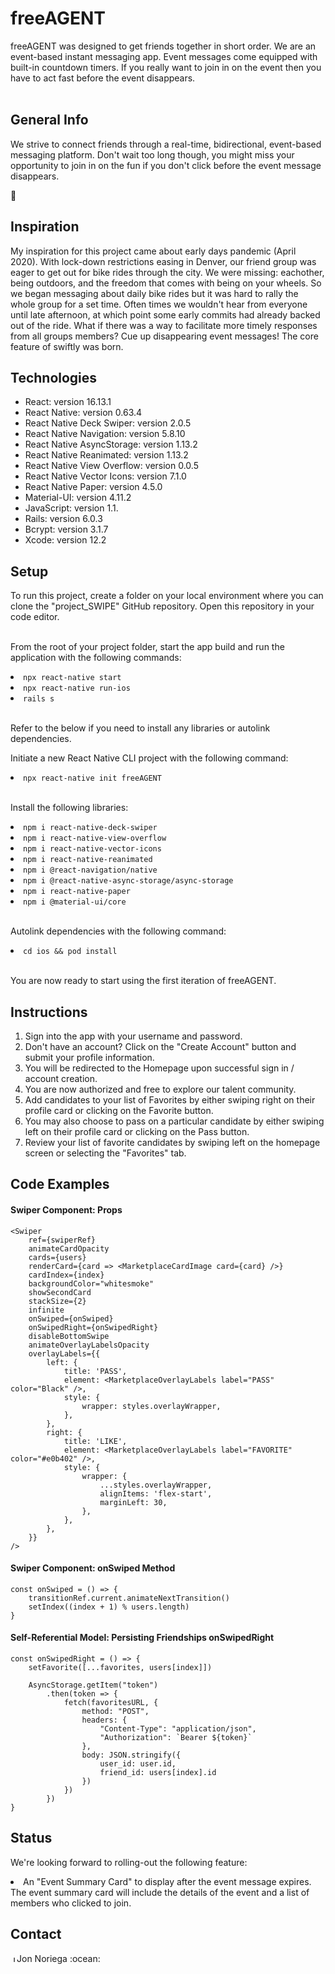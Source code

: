 <h1>freeAGENT</h1>
freeAGENT was designed to get friends together in short order. We are an event-based instant messaging app. Event messages come equipped with built-in countdown timers. If you really want to join in on the event then you have to act fast before the event disappears.
<br></br>
<h2>General Info</h2>
<p>
We strive to connect friends through a real-time, bidirectional, event-based messaging platform. Don't wait too long though, you might miss your opportunity to join in on the fun if you don't click before the event message disappears.

:blue_heart:
</p>

<h2>Inspiration</h2>

<p>
My inspiration for this project came about early days pandemic (April 2020). With lock-down restrictions easing in Denver, our friend group was eager to get out for bike rides through the city. We were missing: eachother, being outdoors, and the freedom that comes with being on your wheels. So we began messaging about daily bike rides but it was hard to rally the whole group for a set time. Often times we wouldn't hear from everyone until late afternoon, at which point some early commits had already backed out of the ride. What if there was a way to facilitate more timely responses from all groups members? Cue up disappearing event messages! The core feature of swiftly was born.
</p>

<h2>Technologies</h2>

<ul>
 <li>React: version 16.13.1</li>
 <li>React Native: version 0.63.4</li>
 <li>React Native Deck Swiper: version 2.0.5</li>
 <li>React Native Navigation: version 5.8.10</li>
 <li>React Native AsyncStorage: version 1.13.2</li>
 <li>React Native Reanimated: version 1.13.2</li>
 <li>React Native View Overflow: version 0.0.5</li>
 <li>React Native Vector Icons: version 7.1.0</li>
 <li>React Native Paper: version 4.5.0</li>
 <li>Material-UI: version 4.11.2</li>
 <li>JavaScript: version 1.1.</li>
 <li>Rails: version 6.0.3</li>
 <li>Bcrypt: version 3.1.7</li>
 <li>Xcode: version 12.2</li>
</ul>

<h2>Setup</h2>
To run this project, create a folder on your local environment where you can clone the "project_SWIPE" GitHub repository. Open this repository in your code editor.<br><br>

From the root of your project folder, start the app build and run the application with the following commands:<br>
<li><code>npx react-native start</code></li>
<li><code>npx react-native run-ios</code></li>
<li><code>rails s</code></li><br>

Refer to the below if you need to install any libraries or autolink dependencies.<br>

Initiate a new React Native CLI project with the following command:<br>
<li><code>npx react-native init freeAGENT</code></li><br>

Install the following libraries:<br>
<li><code>npm i react-native-deck-swiper</code></li>
<li><code>npm i react-native-view-overflow</code></li>
<li><code>npm i react-native-vector-icons</code></li>
<li><code>npm i react-native-reanimated</code></li>
<li><code>npm i @react-navigation/native</code></li>
<li><code>npm i @react-native-async-storage/async-storage</code></li>
<li><code>npm i react-native-paper</code></li>
<li><code>npm i @material-ui/core</code></li><br>

Autolink dependencies with the following command:<br>
<li><code>cd ios && pod install</code></li><br>

You are now ready to start using the first iteration of freeAGENT.<br>

<h2>Instructions</h2>
<ol>
 <li>Sign into the app with your username and password.</li>
 <li>Don't have an account? Click on the "Create Account" button and submit your profile information.</li>
 <li>You will be redirected to the Homepage upon successful sign in / account creation.</li>
 <li>You are now authorized and free to explore our talent community.</li>
 <li>Add candidates to your list of Favorites by either swiping right on their profile card or clicking on the Favorite button.</li>
 <li>You may also choose to pass on a particular candidate by either swiping left on their profile card or clicking on the Pass button.</li>
 <li>Review your list of favorite candidates by swiping left on the homepage screen or selecting the "Favorites" tab.</li>
</ol>

<h2>Code Examples</h2>

<h4>Swiper Component: Props</h4>

```
<Swiper
    ref={swiperRef}
    animateCardOpacity
    cards={users}
    renderCard={card => <MarketplaceCardImage card={card} />}
    cardIndex={index}
    backgroundColor="whitesmoke"
    showSecondCard
    stackSize={2}
    infinite
    onSwiped={onSwiped}
    onSwipedRight={onSwipedRight}
    disableBottomSwipe
    animateOverlayLabelsOpacity
    overlayLabels={{
        left: {
            title: 'PASS',
            element: <MarketplaceOverlayLabels label="PASS" color="Black" />,
            style: {
                wrapper: styles.overlayWrapper,
            },
        },
        right: {
            title: 'LIKE',
            element: <MarketplaceOverlayLabels label="FAVORITE" color="#e0b402" />,
            style: {
                wrapper: {
                    ...styles.overlayWrapper,
                    alignItems: 'flex-start',
                    marginLeft: 30,
                },
            },
        },
    }}
/>
```

<h4>Swiper Component: onSwiped Method</h4>

```
const onSwiped = () => {
    transitionRef.current.animateNextTransition()
    setIndex((index + 1) % users.length)
}
```

<h4>Self-Referential Model: Persisting Friendships onSwipedRight</h4>

```
const onSwipedRight = () => {
    setFavorite([...favorites, users[index]])

    AsyncStorage.getItem("token")
        .then(token => {
            fetch(favoritesURL, {
                method: "POST",
                headers: {
                    "Content-Type": "application/json",
                    "Authorization": `Bearer ${token}`
                },
                body: JSON.stringify({
                    user_id: user.id,
                    friend_id: users[index].id
                })
            })
        })
}
```

<h2>Status</h2>

We're looking forward to rolling-out the following feature:
<li>An "Event Summary Card" to display after the event message expires. The event summary card will include the details of the event and a list of members who clicked to join.</li>

<h2>Contact</h2>
<a href="https://www.linkedin.com/in/jonathannoriega/"><img src="https://user-images.githubusercontent.com/68958970/94946276-dc7b8a00-04a9-11eb-9431-366689b9fa06.png" alt="Jon Noriega" style="width:10px;height:10px;"></a>Jon Noriega :ocean:<br>
